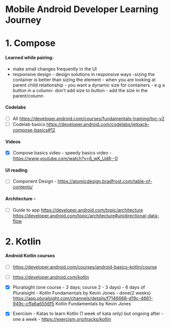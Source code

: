 # Mobile Android Developer Learning Journey

# 1. Compose

#### Learned while pairing:
- make small changes frequently in the UI 
- responsive design - design solutions in responsive ways -sizing the container is better than sizing the element - when you are looking at parent child relationship - you want a dynamic size for containers - e.g a button in a column- don't add size to button - add the size in the parent/column 


#### Codelabs 
- [ ] All https://developer.android.com/courses/fundamentals-training/toc-v2
- [ ] Codelab basics https://developer.android.com/codelabs/jetpack-compose-basics#12

#### Videos 
- [x] Compose basics video - speedy basics video - https://www.youtube.com/watch?v=6_wK_Ud8--0

#### UI reading 
- [ ] Component Design - https://atomicdesign.bradfrost.com/table-of-contents/

####  Architecture - 
- [ ] Guide to app https://developer.android.com/topic/architecture https://developer.android.com/topic/architecture#unidirectional-data-flow



# 2. Kotlin

#### Android Kotlin courses
- [ ] https://developer.android.com/courses/android-basics-kotlin/course
- [ ] https://developer.android.com/kotlin

- [x]  Pluralsight (one course - 3 days;  course 2 - 3 days)  - 6 days of Pluralsight - Kotlin Fundamentals by Kevin Jones - done(2 weeks) https://app.pluralsight.com/channels/details/f7146668-d19c-4661-949c-cffa6a6556f5
    Kotlin Fundamentals by Kevin Jones
- [x] Exercism - Katas to learn Kotlin (1 week of kata only) but ongoing after - one a week - https://exercism.org/tracks/kotlin
